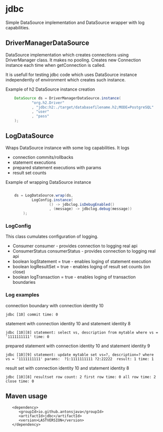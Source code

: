 
# jdbc

Simple DataSource implementation and DataSource wrapper with log capabilities. 

## DriverManagerDataSource

DataSource implementation which creates connections using DriverManager class. 
It makes no pooling. Creates new Connection instance each time when getConnection 
is called.

It is usefull for testing jdbc code which uses DataSource instance independently of
environment which creates such instance.

Example of h2 DataSource instance creation
```java
	DataSource ds = DriverManagerDataSource.instance(
			"org.h2.Driver"
			, "jdbc:h2:./target/databasefilename.h2;MODE=PostgreSQL"
			, "user"
			, "pass"
	);
```

## LogDataSource

Wraps DataSource instance with some log capabilities. It logs 
 - connection commits/rollbacks
 - statement executions
 - prepared statement executions with params
 - result set counts 

Example of wrapping DataSource instance
```java

	ds = LogDataSource.wrap(ds, 
			LogConfig.instance(
					() -> jdbclog.isDebugEnabled()
					, (message) -> jdbclog.debug(message))
		);
```

### LogConfig

This class cumulates configuration of logging.

 - Consumer consumer - provides connection to logging real api 
 - ConsumerStatus consumerStatus - provides connection to logging real api
 - boolean logStatement = true - enables loging of statement execution
 - boolean logResultSet = true - enables loging of result set counts (on close)
 - boolean logTransaction = true - enables loging of transaction boundaries

### Log examples

connection boundary with connection identity 10
```
jdbc [10] commit time: 0
```

statement with connection identity 10 and statement identity 8
```
jdbc [10][8] statement: select vs, description from mytable where vs = '1111111111' time: 0
```

prepared statement with connection identity 10 and statement identity 9
```
jdbc [10][9] statement: update mytable set vs=?, description=? where vs = '1111111111' params:  ?1:1111111111 ?2:22222  result: 1 time: 1
```

result set with connection identity 10 and statement identity 8
```
jdbc [10][8] resultset row count: 2 first row time: 0 all row time: 2 close time: 0
```


## Maven usage

```
   <dependency>
      <groupId>io.github.antonsjava</groupId>
      <artifactId>jdbc</artifactId>
      <version>LASTVERSION</version>
   </dependency>
```

